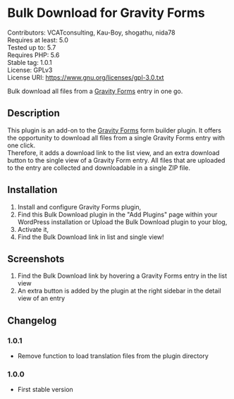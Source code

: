 # Bulk Download for Gravity Forms

Contributors: VCATconsulting, Kau-Boy, shogathu, nida78  
Requires at least: 5.0  
Tested up to: 5.7  
Requires PHP: 5.6  
Stable tag: 1.0.1  
License: GPLv3  
License URI: https://www.gnu.org/licenses/gpl-3.0.txt

Bulk download all files from a [Gravity Forms](https://www.gravityforms.com/ "visit Gavity Forms website") entry in one go.

## Description

This plugin is an add-on to the [Gravity Forms](https://www.gravityforms.com/ "visit Gavity Forms website") form builder plugin. It offers the opportunity to download all files from a single Gravity Forms entry with one click.  
Therefore, it adds a download link to the list view, and an extra download button to the single view of a Gravity Form entry. All files that are uploaded to the entry are collected and downloadable in a single ZIP file.

## Installation

1. Install and configure Gravity Forms plugin,
2. Find this Bulk Download plugin in the "Add Plugins" page within your WordPress installation or Upload the Bulk Download plugin to your blog,
3. Activate it,
4. Find the Bulk Download link in list and single view!

## Screenshots

1. Find the Bulk Download link by hovering a Gravity Forms entry in the list view
2. An extra button is added by the plugin at the right sidebar in the detail view of an entry

## Changelog

### 1.0.1

* Remove function to load translation files from the plugin directory

### 1.0.0

* First stable version
